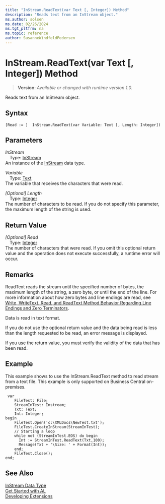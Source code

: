 ```yaml
---
title: "InStream.ReadText(var Text [, Integer]) Method"
description: "Reads text from an InStream object."
ms.author: solsen
ms.date: 02/26/2024
ms.tgt_pltfrm: na
ms.topic: reference
author: SusanneWindfeldPedersen
---
```

[//]: # (START>DO_NOT_EDIT)
[//]: # (IMPORTANT:Do not edit any of the content between here and the END>DO_NOT_EDIT.)
[//]: # (Any modifications should be made in the .xml files in the ModernDev repo.)
# InStream.ReadText(var Text [, Integer]) Method
> **Version**: _Available or changed with runtime version 1.0._

Reads text from an InStream object.


## Syntax
```AL
[Read := ]  InStream.ReadText(var Variable: Text [, Length: Integer])
```
## Parameters
*InStream*  
&emsp;Type: [InStream](instream-data-type.md)  
An instance of the [InStream](instream-data-type.md) data type.  

*Variable*  
&emsp;Type: [Text](../text/text-data-type.md)  
The variable that receives the characters that were read.  

*[Optional] Length*  
&emsp;Type: [Integer](../integer/integer-data-type.md)  
The number of characters to be read. If you do not specify this parameter, the maximum length of the string is used.  


## Return Value
*[Optional] Read*  
&emsp;Type: [Integer](../integer/integer-data-type.md)  
The number of characters that were read. If you omit this optional return value and the operation does not execute successfully, a runtime error will occur.  


[//]: # (IMPORTANT: END>DO_NOT_EDIT)

## Remarks  

ReadText reads the stream until the specified number of bytes, the maximum length of the string, a zero byte, or until the end of the line. For more information about how zero bytes and line endings are read, see [Write, WriteText, Read, and ReadText Method Behavior Regarding Line Endings and Zero Terminators](../../devenv-write-read-methods-line-break-behavior.md).
  
Data is read in text format.  

If you do not use the optional return value and the data being read is less than the length requested to be read, an error message is displayed.  
  
If you use the return value, you must verify the validity of the data that has been read.  
  
## Example

This example shows to use the InStream.ReadText method to read stream from a text file. This example is only supported on Business Central on-premises.

```AL
 var
    FileTest: File;
    StreamInTest: Instream;
    Txt: Text;
    Int: Integer;
begin
    FileTest.Open('c:\XMLDocs\NewTest.txt');  
    FileTest.CreateInStream(StreamInTest);  
    // Starting a loop  
    while not (StreamInTest.EOS) do begin 
      Int := StreamInTest.ReadText(Txt,100);  
      Message(Txt + '\Size: ' + Format(Int));  
    end;  
    FileTest.Close();  
end;
```  




## See Also
[InStream Data Type](instream-data-type.md)  
[Get Started with AL](../../devenv-get-started.md)  
[Developing Extensions](../../devenv-dev-overview.md)